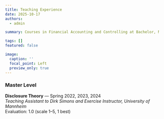 ```yaml
---
title: Teaching Experience
date: 2025-10-17
authors:
  - admin

summary: Courses in Financial Accounting and Controlling at Bachelor, Master, and Executive levels.

tags: []
featured: false

image:
  caption: ''
  focal_point: Left
  preview_only: true
---
```


### Master Level

**Disclosure Theory** — Spring 2022, 2023, 2024  
*Teaching Assistant to Dirk Simons and Exercise Instructor, University of Mannheim*  
Evaluation: 1.0 (scale 1–5, 1 best)
